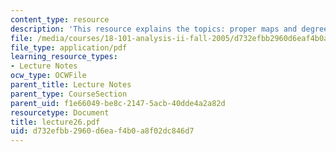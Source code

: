 ```yaml
---
content_type: resource
description: 'This resource explains the topics: proper maps and degree.'
file: /media/courses/18-101-analysis-ii-fall-2005/d732efbb2960d6eaf4b0a8f02dc846d7_lecture26.pdf
file_type: application/pdf
learning_resource_types:
- Lecture Notes
ocw_type: OCWFile
parent_title: Lecture Notes
parent_type: CourseSection
parent_uid: f1e66049-be8c-2147-5acb-40dde4a2a82d
resourcetype: Document
title: lecture26.pdf
uid: d732efbb-2960-d6ea-f4b0-a8f02dc846d7
---
```

